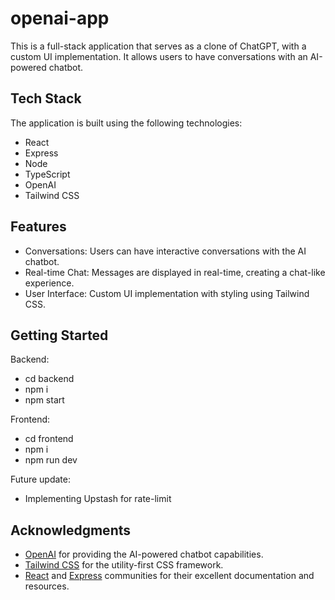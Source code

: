 # openai-app

This is a full-stack application that serves as a clone of ChatGPT, with a custom UI implementation. It allows users to have conversations with an AI-powered chatbot.

## Tech Stack

The application is built using the following technologies:

- React
- Express
- Node
- TypeScript
- OpenAI
- Tailwind CSS

## Features

- Conversations: Users can have interactive conversations with the AI chatbot.
- Real-time Chat: Messages are displayed in real-time, creating a chat-like experience.
- User Interface: Custom UI implementation with styling using Tailwind CSS.

## Getting Started

Backend:
- cd backend
- npm i
- npm start

Frontend:
- cd frontend
- npm i
- npm run dev

Future update:
- Implementing Upstash for rate-limit


## Acknowledgments

- [OpenAI](https://openai.com/) for providing the AI-powered chatbot capabilities.
- [Tailwind CSS](https://tailwindcss.com/) for the utility-first CSS framework.
- [React](https://reactjs.org/) and [Express](https://expressjs.com/) communities for their excellent documentation and resources.
